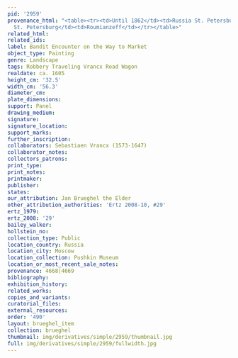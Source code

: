 ```yaml
---
pid: '2959'
provenance_html: "<table><tr><td>Until 1862</td><td>Russia St. Petersburg</td><td>Hermitage</td></tr><tr><td>1862</td><td>Russia
  St. Petersburg</td><td>Roumianzeff</td></tr></table>"
related_html:
related_ids:
label: Bandit Encounter on the Way to Market
object_type: Painting
genre: Landscape
tags: Robbery Traveling Vrancx Road Wagon
realdate: ca. 1605
height_cm: '32.5'
width_cm: '56.3'
diameter_cm:
plate_dimensions:
support: Panel
drawing_medium:
signature:
signature_location:
support_marks:
further_inscription:
collaborators: Sebastiaen Vrancx (1573-1647)
collaborator_notes:
collectors_patrons:
print_type:
print_notes:
printmaker:
publisher:
states:
our_attribution: Jan Brueghel the Elder
other_attribution_authorities: 'Ertz 2008-10, #29'
ertz_1979:
ertz_2008: '29'
bailey_walker:
hollstein_no:
collection_type: Public
location_country: Russia
location_city: Moscow
location_collection: Pushkin Museum
location_or_most_recent_sale_notes:
provenance: 4668|4669
bibliography:
exhibition_history:
related_works:
copies_and_variants:
curatorial_files:
external_resources:
order: '490'
layout: brueghel_item
collection: brueghel
thumbnail: img/derivatives/simple/2959/thumbnail.jpg
full: img/derivatives/simple/2959/fullwidth.jpg
---
```

